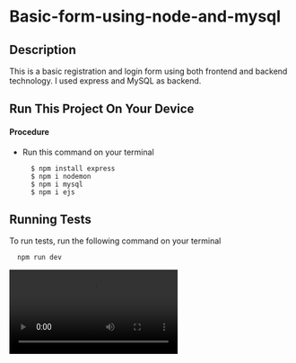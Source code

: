 # Basic-form-using-node-and-mysql

## Description
This is a basic registration and login form using both frontend and backend technology. I used express and MySQL as backend.

## Run This Project On Your Device

#### Procedure
- Run this command on your terminal

        $ npm install express
        $ npm i nodemon
        $ npm i mysql
        $ npm i ejs

## Running Tests

To run tests, run the following command  on your terminal

```bash
  npm run dev
```
<video controls autoplay>
  <source src="video/my_project.mp4" type="video/mp4">
</video>
